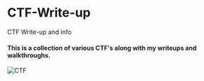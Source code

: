 # CTF-Write-up
CTF Write-up and info
#### This is a collection of various CTF's along with my writeups and walkthroughs.

![CTF](https://user-images.githubusercontent.com/20625004/111912798-f3239680-8a73-11eb-91ea-8a6b43125fa0.PNG)

